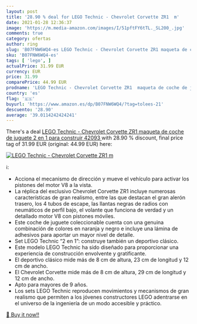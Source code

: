 ```yaml
---
layout: post
title: '28.90 % deal for LEGO Technic - Chevrolet Corvette ZR1  m'
date: 2021-01-28 12:36:37
image: 'https://m.media-amazon.com/images/I/51pftFY6tTL._SL200_.jpg'
comments: true
category: ofertas
author: ring
slug: 'B07FNW6WQ4-es LEGO Technic - Chevrolet Corvette ZR1 maqueta de coche de...'
sku: 'B07FNW6WQ4-es'
tags: [ 'lego', ]
actualPrice: 31.99 EUR
currency: EUR
price: 31.99
comparePrice: 44.99 EUR
prodname: 'LEGO Technic - Chevrolet Corvette ZR1  maqueta de coche de juguete 2 en 1 para construir  42093 '
country: 'es'
flag: '🇪🇸'
buyurl: 'https://www.amazon.es/dp/B07FNW6WQ4/?tag=tolees-21'
descuento: '28.90'
average: '39.0114242424241'
---
```


There's a deal [LEGO Technic - Chevrolet Corvette ZR1  maqueta de coche de juguete 2 en 1 para construir  42093 ](https://www.amazon.es/dp/B07FNW6WQ4/?tag=tolees-21)  with  28.90 % discount, final price tag of  31.99 EUR (original: 44.99 EUR) here:

[![LEGO Technic - Chevrolet Corvette ZR1  m](https://m.media-amazon.com/images/I/51pftFY6tTL._SL200_.jpg)](https://www.amazon.es/dp/B07FNW6WQ4/?tag=tolees-21)

ℹ️:

- Acciona el mecanismo de dirección y mueve el vehículo para activar los pistones del motor V8 a la vista.
- La réplica del exclusivo Chevrolet Corvette ZR1 incluye numerosas características de gran realismo, entre las que destacan el gran alerón trasero, los 4 tubos de escape, las llantas negras de radios con neumáticos de perfil bajo, el volante que funciona de verdad y un detallado motor V8 con pistones móviles.
- Este coche de juguete coleccionable cuenta con una genuina combinación de colores en naranja y negro e incluye una lámina de adhesivos para aportar un mayor nivel de detalle.
- Set LEGO Technic “2 en 1”: construye también un deportivo clásico.
- Este modelo LEGO Technic ha sido diseñado para proporcionar una experiencia de construcción envolvente y gratificante.
- El deportivo clásico mide más de 8 cm de altura, 23 cm de longitud y 12 cm de ancho.
- El Chevrolet Corvette mide más de 8 cm de altura, 29 cm de longitud y 12 cm de ancho.
- Apto para mayores de 9 años.
- Los sets LEGO Technic reproducen movimientos y mecanismos de gran realismo que permiten a los jóvenes constructores LEGO adentrarse en el universo de la ingeniería de un modo accesible y práctico.

[🛒 Buy it now!!](https://www.amazon.es/dp/B07FNW6WQ4/?tag=tolees-21)
